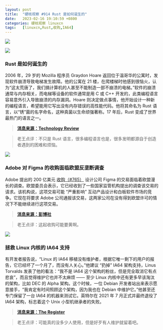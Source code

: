 ```yaml
---
layout: post
title:	"硬核观察 #914 Rust 是如何诞生的"
date:	2023-02-16 19:10:59 +0800 
categories:	硬核观察 linuxcn 
tags:	[linuxcn,Rust,收购,IA64]
---
```



![](/Asserts/Images//attachment/album/202302/16/191004k08r0tagc9jg5c0c.jpg)


![](/Asserts/Images//attachment/album/202302/16/191004vjjvxx3yjfubjxv4.jpg)


### Rust 是如何诞生的


2006 年，29 岁的 Mozilla 程序员 Graydon Hoare 返回位于温哥华的公寓时，发现软件崩溃导致电梯发生故障。他的公寓在 21 楼，在爬楼梯时他感到很恼火，认为“这太荒唐了，我们搞计算机的人甚至不能制造一部不崩溃的电梯。”软件的崩溃通常与内存相关，而电梯等设备的软件通常是用 C 或 C++ 开发的，此类编程语言容易意外引入导致崩溃的内存漏洞。Hoare 则决定做点事情，他开始设计一种新的编程语言，希望能用它写出没有内存错误的高性能代码。他将其命名为 Rust 语言，以“锈”菌的名字命名，这种真菌以生命顽强著称。17 年后，Rust 变成了世界最热门的语言之一。



> 
> **[消息来源：Technology Review](https://www.technologyreview.com/2023/02/14/1067869/rust-worlds-fastest-growing-programming-language/)**
> 
> 
> 



> 
> 老王点评：不只是 Rust 语言，很多编程语言也是，很多发明都源自于创造者遇到的困难和烦恼。
> 
> 
> 


![](/Asserts/Images//attachment/album/202302/16/190828nq3q4c4t5c6813i8.jpg)


### Adobe 对 Figma 的收购面临欧盟反垄断调查


Adobe 提出的 200 亿美元 [收购（#765）](/article-15051-1.html) 设计公司 Figma 的交易面临着欧盟漫长的调查。欧盟委员会表示，它已经收到了一些国家监管机构提出的调查该交易的请求。该机构说，这项交易可能 “严重影响” 互动产品设计和白板软件市场的竞争。它现在将要求 Adobe 公司通报该交易，这两家公司在没有得到欧盟许可的情况下不能继续进行这项交易。



> 
> **[消息来源：彭博社](https://www.bloomberg.com/news/articles/2023-02-15/adobe-s-20-billion-figma-deal-faces-eu-antitrust-probe)**
> 
> 
> 



> 
> 老王点评：这起收购可能要黄啊。
> 
> 
> 


![](/Asserts/Images//attachment/album/202302/16/191004jvw56wspfd5vkfog.jpg)


### 拯救 Linux 内核的 IA64 支持


有开发者报告说，“Linux 的 IA64 移植没有维护者，根据它唯一剩下的用户的报告，它已经坏了一个月了，而没有人关心。”他建议 “扔掉” IA64 架构支持，Linus Torvalds 发表了他的看法：“我不是 IA64 这个架构的粉丝，但是完全取消它有点悲哀”，而且觉得维护它也并不太麻烦 —— 至少 Linux 内核中还有更多早该淘汰的架构，比如 DEC 的 Alpha 架构。这个时候，一位 Debian 开发者站出来表示愿意接手，“我肯定有时间照顾这个架构，因为我也在 Debian 中维护它。”他甚至还专门保留了一台 IA64 的机器来测试它。英特尔在 2021 年 7 月正式并最终退役了 IA64 架构，标志着这个 Unix 小型机继承者的失败。



> 
> **[消息来源：The Register](https://www.theregister.com/2023/02/16/itanium_linux_kernel/)**
> 
> 
> 



> 
> 老王点评：可能真的没多少人使用，但是好歹有人维护就留着吧。
> 
> 
>
